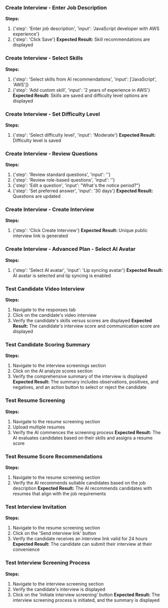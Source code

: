 ### Create Interview - Enter Job Description
**Steps:**
1. {'step': 'Enter job description', 'input': 'JavaScript developer with AWS experience'}
2. {'step': 'Click Save'}
**Expected Result:** Skill recommendations are displayed

### Create Interview - Select Skills
**Steps:**
1. {'step': 'Select skills from AI recommendations', 'input': ['JavaScript', 'AWS']}
2. {'step': 'Add custom skill', 'input': '2 years of experience in AWS'}
**Expected Result:** Skills are saved and difficulty level options are displayed

### Create Interview - Set Difficulty Level
**Steps:**
1. {'step': 'Select difficulty level', 'input': 'Moderate'}
**Expected Result:** Difficulty level is saved

### Create Interview - Review Questions
**Steps:**
1. {'step': 'Review standard questions', 'input': ''}
2. {'step': 'Review role-based questions', 'input': ''}
3. {'step': 'Edit a question', 'input': "What's the notice period?"}
4. {'step': 'Set preferred answer', 'input': '30 days'}
**Expected Result:** Questions are updated

### Create Interview - Create Interview
**Steps:**
1. {'step': 'Click Create Interview'}
**Expected Result:** Unique public interview link is generated

### Create Interview - Advanced Plan - Select AI Avatar
**Steps:**
1. {'step': 'Select AI avatar', 'input': 'Lip syncing avatar'}
**Expected Result:** AI avatar is selected and lip syncing is enabled

### Test Candidate Video Interview
**Steps:**
1. Navigate to the responses tab
2. Click on the candidate's video interview
3. Verify the candidate's skills versus scores are displayed
**Expected Result:** The candidate's interview score and communication score are displayed

### Test Candidate Scoring Summary
**Steps:**
1. Navigate to the interview screenings section
2. Click on the AI analyze scores section
3. Verify the comprehensive summary of the interview is displayed
**Expected Result:** The summary includes observations, positives, and negatives, and an action button to select or reject the candidate

### Test Resume Screening
**Steps:**
1. Navigate to the resume screening section
2. Upload multiple resumes
3. Verify the AI commences the screening process
**Expected Result:** The AI evaluates candidates based on their skills and assigns a resume score

### Test Resume Score Recommendations
**Steps:**
1. Navigate to the resume screening section
2. Verify the AI recommends suitable candidates based on the job description
**Expected Result:** The AI recommends candidates with resumes that align with the job requirements

### Test Interview Invitation
**Steps:**
1. Navigate to the resume screening section
2. Click on the 'Send interview link' button
3. Verify the candidate receives an interview link valid for 24 hours
**Expected Result:** The candidate can submit their interview at their convenience

### Test Interview Screening Process
**Steps:**
1. Navigate to the interview screening section
2. Verify the candidate's interview is displayed
3. Click on the 'Initiate interview screening' button
**Expected Result:** The interview screening process is initiated, and the summary is displayed

